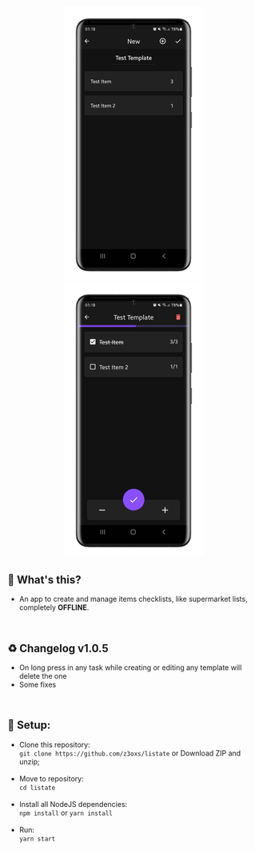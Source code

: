 <div align="center">
    <img src="./images/mockup_1.png" width="280" />
    <img src="./images/mockup_2.png" width="280" />
</div>

## 🤔 What's this?
- An app to create and manage items checklists, like supermarket lists, completely **OFFLINE**.

&nbsp;
## ♻️ Changelog v1.0.5
- On long press in any task while creating or editing any template will delete the one
- Some fixes

&nbsp;
## 🔧 Setup:
- Clone this repository:<br>
`git clone https://github.com/z3oxs/listate` or Download ZIP and unzip;<br><br>
- Move to repository:<br>
`cd listate`<br><br>
- Install all NodeJS dependencies:<br>
`npm install` or `yarn install`<br><br>
- Run:<br>
`yarn start`<br>
